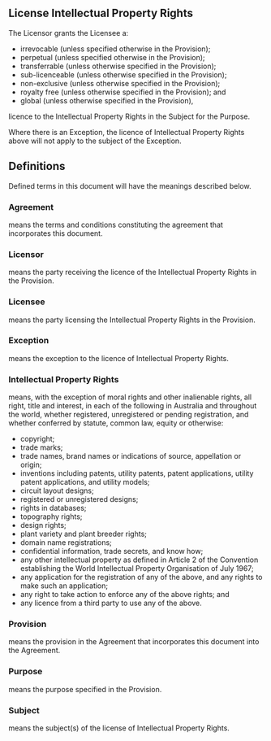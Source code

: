 ## License Intellectual Property Rights

The Licensor grants the Licensee a:

- irrevocable (unless specified otherwise in the Provision);
- perpetual (unless specified otherwise in the Provision);
- transferrable (unless otherwise specified in the Provision);
- sub-licenceable (unless otherwise specified in the Provision);
- non-exclusive (unless otherwise specified in the Provision);
- royalty free (unless otherwise specified in the Provision); and
- global (unless otherwise specified in the Provision),

licence to the Intellectual Property Rights in the Subject for the Purpose.

Where there is an Exception, the licence of Intellectual Property Rights above will not apply to the subject of the Exception.

## Definitions

Defined terms in this document will have the meanings described below.

### Agreement
means the terms and conditions constituting the agreement that incorporates this document.

### Licensor
means the party receiving the licence of the Intellectual Property Rights in the Provision.

### Licensee
means the party licensing the Intellectual Property Rights in the Provision.

### Exception
means the exception to the licence of Intellectual Property Rights.

### Intellectual Property Rights
means, with the exception of moral rights and other inalienable rights, all right, title and interest, in each of the following in Australia and throughout the world, whether registered, unregistered or pending registration, and whether conferred by statute, common law, equity or otherwise:
- copyright;
- trade marks;
- trade names, brand names or indications of source, appellation or origin;
- inventions including patents, utility patents, patent applications, utility patent applications, and utility models;
- circuit layout designs;
- registered or unregistered designs;
- rights in databases;
- topography rights;
- design rights;
- plant variety and plant breeder rights;
- domain name registrations;
- confidential information, trade secrets, and know how;
- any other intellectual property as defined in Article 2 of the Convention establishing the World Intellectual Property Organisation of July 1967;
- any application for the registration of any of the above, and any rights to make such an application;
- any right to take action to enforce any of the above rights; and
- any licence from a third party to use any of the above.

### Provision
means the provision in the Agreement that incorporates this document into the Agreement.

### Purpose
means the purpose specified in the Provision.

### Subject
means the subject(s) of the license of Intellectual Property Rights.
